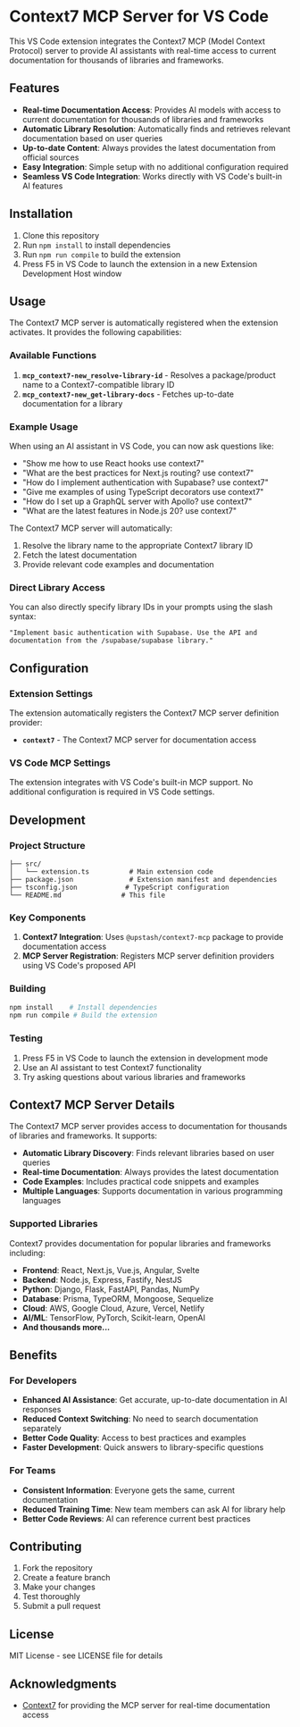 # Context7 MCP Server for VS Code

This VS Code extension integrates the Context7 MCP (Model Context Protocol) server to provide AI assistants with real-time access to current documentation for thousands of libraries and frameworks.

## Features

- **Real-time Documentation Access**: Provides AI models with access to current documentation for thousands of libraries and frameworks
- **Automatic Library Resolution**: Automatically finds and retrieves relevant documentation based on user queries
- **Up-to-date Content**: Always provides the latest documentation from official sources
- **Easy Integration**: Simple setup with no additional configuration required
- **Seamless VS Code Integration**: Works directly with VS Code's built-in AI features

## Installation

1. Clone this repository
2. Run `npm install` to install dependencies
3. Run `npm run compile` to build the extension
4. Press F5 in VS Code to launch the extension in a new Extension Development Host window

## Usage

The Context7 MCP server is automatically registered when the extension activates. It provides the following capabilities:

### Available Functions

1. **`mcp_context7-new_resolve-library-id`** - Resolves a package/product name to a Context7-compatible library ID
2. **`mcp_context7-new_get-library-docs`** - Fetches up-to-date documentation for a library

### Example Usage

When using an AI assistant in VS Code, you can now ask questions like:

- "Show me how to use React hooks use context7"
- "What are the best practices for Next.js routing? use context7"
- "How do I implement authentication with Supabase? use context7"
- "Give me examples of using TypeScript decorators use context7"
- "How do I set up a GraphQL server with Apollo? use context7"
- "What are the latest features in Node.js 20? use context7"

The Context7 MCP server will automatically:
1. Resolve the library name to the appropriate Context7 library ID
2. Fetch the latest documentation
3. Provide relevant code examples and documentation

### Direct Library Access

You can also directly specify library IDs in your prompts using the slash syntax:

```
"Implement basic authentication with Supabase. Use the API and documentation from the /supabase/supabase library."
```

## Configuration

### Extension Settings

The extension automatically registers the Context7 MCP server definition provider:

- **`context7`** - The Context7 MCP server for documentation access

### VS Code MCP Settings

The extension integrates with VS Code's built-in MCP support. No additional configuration is required in VS Code settings.

## Development

### Project Structure

```
├── src/
│   └── extension.ts          # Main extension code
├── package.json              # Extension manifest and dependencies
├── tsconfig.json            # TypeScript configuration
└── README.md               # This file
```

### Key Components

1. **Context7 Integration**: Uses `@upstash/context7-mcp` package to provide documentation access
2. **MCP Server Registration**: Registers MCP server definition providers using VS Code's proposed API

### Building

```bash
npm install    # Install dependencies
npm run compile # Build the extension
```

### Testing

1. Press F5 in VS Code to launch the extension in development mode
2. Use an AI assistant to test Context7 functionality
3. Try asking questions about various libraries and frameworks

## Context7 MCP Server Details

The Context7 MCP server provides access to documentation for thousands of libraries and frameworks. It supports:

- **Automatic Library Discovery**: Finds relevant libraries based on user queries
- **Real-time Documentation**: Always provides the latest documentation
- **Code Examples**: Includes practical code snippets and examples
- **Multiple Languages**: Supports documentation in various programming languages

### Supported Libraries

Context7 provides documentation for popular libraries and frameworks including:

- **Frontend**: React, Next.js, Vue.js, Angular, Svelte
- **Backend**: Node.js, Express, Fastify, NestJS
- **Python**: Django, Flask, FastAPI, Pandas, NumPy
- **Database**: Prisma, TypeORM, Mongoose, Sequelize
- **Cloud**: AWS, Google Cloud, Azure, Vercel, Netlify
- **AI/ML**: TensorFlow, PyTorch, Scikit-learn, OpenAI
- **And thousands more...**

## Benefits

### For Developers
- **Enhanced AI Assistance**: Get accurate, up-to-date documentation in AI responses
- **Reduced Context Switching**: No need to search documentation separately
- **Better Code Quality**: Access to best practices and examples
- **Faster Development**: Quick answers to library-specific questions

### For Teams
- **Consistent Information**: Everyone gets the same, current documentation
- **Reduced Training Time**: New team members can ask AI for library help
- **Better Code Reviews**: AI can reference current best practices

## Contributing

1. Fork the repository
2. Create a feature branch
3. Make your changes
4. Test thoroughly
5. Submit a pull request

## License

MIT License - see LICENSE file for details

## Acknowledgments

- [Context7](https://context7.com) for providing the MCP server for real-time documentation access